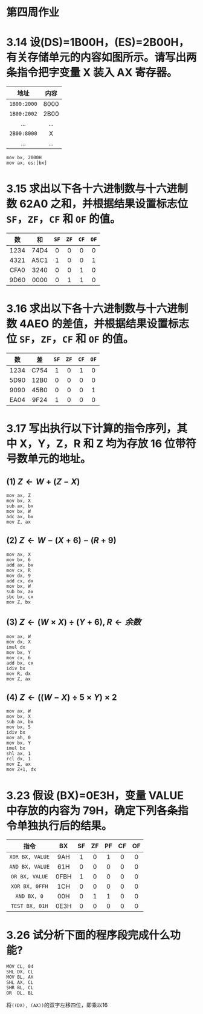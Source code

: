 # 第四周作业

# 3.14 设(DS)=1B00H，(ES)=2B00H，有关存储单元的内容如图所示。请写出两条指令把字变量 X 装入 AX 寄存器。

| 地址 | 内容 |
| :-: | :-: |
| `1B00:2000` | 8000 |
| `1B00:2002` | 2B00 |
| ... | ... |
| `2B00:8000` | X |
| ... | ... |

```assembly
mov bx, 2000H
mov ax, es:[bx]
```

# 3.15 求出以下各十六进制数与十六进制数 62A0 之和，并根据结果设置标志位 `SF`，`ZF`，`CF` 和 `OF` 的值。

| 数 | 和 | `SF` | `ZF` | `CF` | `OF` |
| :-: | :-: | :-: | :-: | :-: | :-: |
| 1234 | 74D4 | 0 | 0 | 0 | 0 |
| 4321 | A5C1 | 1 | 0 | 0 | 1 |
| CFA0 | 3240 | 0 | 0 | 1 | 0 |
| 9D60 | 0000 | 0 | 1 | 1 | 0 |

# 3.16 求出以下各十六进制数与十六进制数 4AEO 的差值，并根据结果设置标志位 `SF`，`ZF`，`CF` 和 `OF` 的值。

| 数 | 差 | `SF` | `ZF` | `CF` | `OF` |
| :-: | :-: | :-: | :-: | :-: | :-: |
| 1234 | C754 | 1 | 0 | 1 | 0 |
| 5D90 | 12B0 | 0 | 0 | 0 | 0 |
| 9090 | 45B0 | 0 | 0 | 0 | 1 |
| EA04 | 9F24 | 1 | 0 | 0 | 0 |

# 3.17 写出执行以下计算的指令序列，其中 X，Y，Z，R 和 Z 均为存放 16 位带符号数单元的地址。

## (1) $Z \leftarrow W+(Z-X)$

```assembly
mov ax, Z
mov bx, X
sub ax, bx
mov bx, W
adc ax, bx
mov Z, ax
```

## (2) $Z \leftarrow W-(X+6)-(R+9)$

```assembly
mov ax, X
mov bx, 6
add ax, bx
mov cx, R
mov dx, 9
add cx, dx
mov bx, W
sub bx, ax
sbc bx, cx
mov Z, bx
```

## (3) $Z \leftarrow (W \times X) \div (Y+6)$, $R \leftarrow 余数$

```assembly
mov ax, W
mov dx, X
imul dx
mov bx, Y
mov cx, 6
add bx, cx
idiv bx
mov R, dx
mov Z, ax
```

## (4) $Z \leftarrow ((W-X) \div 5 \times Y) \times 2$

```assembly
mov ax, W
mov bx, X
sub ax, bx
mov bx, 5
idiv bx
mov ah, 0
mov bx, Y
imul bx
shl ax, 1
rcl dx, 1
mov Z, ax
mov Z+1, dx
```

# 3.23 假设 (BX)=0E3H，变量 VALUE 中存放的内容为 79H，确定下列各条指令单独执行后的结果。

| 指令 | BX | SF | ZF | PF | CF | OF |
| :-: | :-: | :-: | :-: | :-: | :-: | :-: |
| `XOR BX, VALUE` | 9AH | 1 | 0 | 1 | 0 | 0 |
| `AND BX, VALUE` | 61H | 0 | 0 | 0 | 0 | 0 |
| `OR BX, VALUE` | 0FBH | 1 | 0 | 0 | 0 | 0 |
| `XOR BX, 0FFH` | 1CH | 0 | 0 | 0 | 0 | 0 |
| `AND BX, 0` | 00H | 0 | 1 | 1 | 0 | 0 |
| `TEST BX, 01H` | 0E3H | 0 | 0 | 0 | 0 | 0 |

# 3.26 试分析下面的程序段完成什么功能?

```assembly
MOV CL, 04
SHL DX, CL
MOV BL, AH
SHL AX, CL
SHR BL, CL
OR  DL, BL
```

将`((DX), (AX))`的双字左移四位，即乘以16
